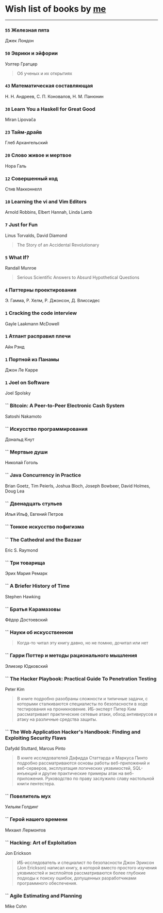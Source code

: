 # Wish list of books by [me](http://www.knigopis.com/#/me/books?u=381417697-yandex)
---

### `55` Железная пята
Джек Лондон

### `50` Эврики и эйфории
Уолтер Гратцер
> Об ученых и их открытиях

### `43` Математическая составляющая
Н. Н. Андреев, С. П. Коновалов, Н. М. Панюнин

### `38` Learn You a Haskell for Great Good
Miran Lipovača

### `23` Тайм-драйв
Глеб Архангельский

### `20` Слово живое и мертвое
Нора Галь

### `12` Совершенный код
Стив Макконнелл

### `10` Learning the vi and Vim Editors
Arnold Robbins, Elbert Hannah, Linda Lamb

### `7` Just for Fun
Linus Torvalds, David Diamond
> The Story of an Accidental Revolutionary

### `5` What If?
Randall Munroe
> Serious Scientific Answers to Absurd Hypothetical Questions

### `4` Паттерны проектирования
Э. Гамма, Р. Хелм, Р. Джонсон, Д. Влиссидес

### `1` Cracking the code interview
Gayle Laakmann McDowell

### `1` Атлант расправил плечи
Айн Рэнд

### `1` Портной из Панамы
Джон Ле Карре

### `1` Joel on Software
Joel Spolsky

### `` Bitcoin: A Peer-to-Peer Electronic Cash System
Satoshi Nakamoto

### `` Искусство программирования
Дональд Кнут

### `` Мертвые души
Николай Гоголь

### `` Java Concurrency in Practice
Brian Goetz,‎ Tim Peierls,‎ Joshua Bloch,‎ Joseph Bowbeer,‎ David Holmes,‎ Doug Lea

### `` Двенадцать стульев
Илья Ильф, Евгений Петров

### `` Тонкое искусство пофигизма

### `` The Cathedral and the Bazaar
Eric S. Raymond

### `` Три товарища
Эрих Мария Ремарк

### `` A Briefer History of Time
Stephen Hawking

### `` Братья Карамазовы
Фёдор Достоевский

### `` Науки об искусственном
> Когда-то читал эту книгу давно, но не помню, дочитал или нет

### `` Гарри Поттер и методы рационального мышления
Элиезер Юдковский

### `` The Hacker Playbook: Practical Guide To Penetration Testing
Peter Kim
> В книге подробно разобраны сложности и типичные задачи, с которыми сталкиваются специалисты по безопасности в ходе тестирования на проникновение. ИБ-эксперт Питер Ким рассматривает практические сетевые атаки, обход антивирусов и атаку на различные средства защиты.

### `` The Web Application Hacker's Handbook: Finding and Exploiting Security Flaws
Dafydd Stuttard, Marcus Pinto
> В книге исследователей Дафидда Статтарда и Маркуса Пинто подробно рассматриваются основы работы веб-приложений и веб-серверов, эксплуатация логических уязвимостей, SQL-инъекций и другие практические примеры атак на веб-приложения. Руководство по праву заслужило славу настольной книги пентестера.

### `` Повелитель мух
Уильям Голдинг

### `` Герой нашего времени
Михаил Лермонтов

### `` Hacking: Art of Exploitation
Jon Erickson
> ИБ-исследователь и специалист по безопасности Джон Эриксон (Jon Erickson) написал книгу, в которой вместо простого изучения уязвимостей и эксплойтов рассматриваются более глубокие подходы к поиску ошибок, допущенных разработчиками программного обеспечения.

### `` Agile Estimating and Planning
Mike Cohn

